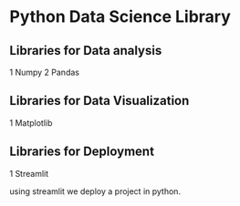 # Python Data Science Library


## Libraries for Data analysis 
1 Numpy
2 Pandas


## Libraries for Data Visualization
1 Matplotlib


## Libraries for Deployment
1 Streamlit

using streamlit we deploy a project in python.